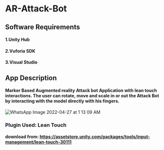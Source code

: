 # AR-Attack-Bot

## Software Requirements

#### 1.Unity Hub
#### 2.Vuforia SDK
#### 3.Visual Studio


## App Description

#### Marker Based Augmented reality Attack bot Application with lean touch interactions. The user can rotate, move and scale in or out the Attack Bot by interacting with the model directly with his fingers.

![WhatsApp Image 2022-04-27 at 1 13 09 AM](https://user-images.githubusercontent.com/90376200/165379808-333c959a-98c4-435b-a8df-adc14c349d1a.jpeg)


### Plugin Used: Lean Touch
#### download from: https://assetstore.unity.com/packages/tools/input-management/lean-touch-30111
